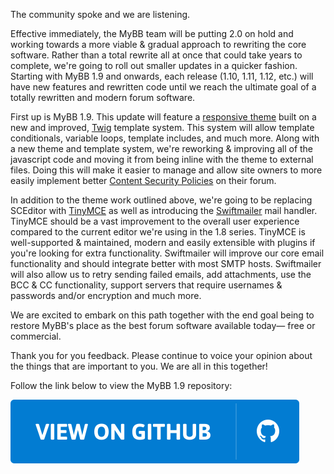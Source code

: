 The community spoke and we are listening.

Effective immediately, the MyBB team will be putting 2.0 on hold and working towards a more viable & gradual approach to rewriting the core software.  Rather than a total rewrite all at once that could take years to complete, we're going to roll out smaller updates in a quicker fashion.  Starting with MyBB 1.9 and onwards, each release (1.10, 1.11, 1.12, etc.) will have new features and rewritten code until we reach the ultimate goal of a totally rewritten and modern forum software.

First up is MyBB 1.9.  This update will feature a [responsive theme](http://mybb.jsoltesz.com/mybb-theme/) built on a new and improved, [Twig](https://twig.symfony.com/) template system. This system will allow template conditionals, variable loops, template includes, and much more.  Along with a new theme and template system, we're reworking & improving all of the javascript code and moving it from being inline with the theme to external files.  Doing this will make it easier to manage and allow site owners to more easily implement better [Content Security Policies](https://developer.mozilla.org/en-US/docs/Web/HTTP/CSP) on their forum.

In addition to the theme work outlined above, we're going to be replacing SCEditor with [TinyMCE](https://www.tinymce.com/) as well as introducing the [Swiftmailer](https://swiftmailer.symfony.com/) mail handler.  TinyMCE should be a vast improvement to the overall user experience compared to the current editor we're using in the 1.8 series.  TinyMCE is well-supported & maintained, modern and easily extensible with plugins if you're looking for extra functionality.  Swiftmailer will improve our core email functionality and should integrate better with most SMTP hosts.  Swiftmailer will also allow us to retry sending failed emails, add attachments, use the BCC & CC functionality, support servers that require usernames & passwords and/or encryption and much more. 

We are excited to embark on this path together with the end goal being to restore MyBB's place as the best forum software available today— free or commercial.

Thank you for you feedback. Please continue to voice your opinion about the things that are important to you. We are all in this together!

Follow the link below to view the MyBB 1.9 repository:

[![MyBB 1.9 Repository](../resources/github.svg)](https://github.com/mybb/mybb/tree/develop/1.9)
